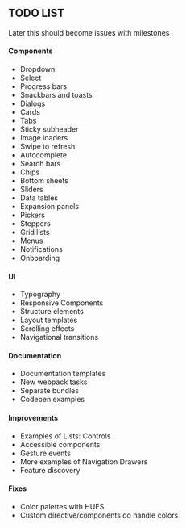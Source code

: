 ## TODO LIST

Later this should become issues with milestones

#### Components
* Dropdown
* Select
* Progress bars
* Snackbars and toasts
* Dialogs
* Cards
* Tabs
* Sticky subheader
* Image loaders
* Swipe to refresh
* Autocomplete
* Search bars
* Chips
* Bottom sheets
* Sliders
* Data tables
* Expansion panels
* Pickers
* Steppers
* Grid lists
* Menus
* Notifications
* Onboarding

#### UI
* Typography
* Responsive Components
* Structure elements
* Layout templates
* Scrolling effects
* Navigational transitions

#### Documentation
* Documentation templates
* New webpack tasks
* Separate bundles
* Codepen examples

#### Improvements
* Examples of Lists: Controls
* Accessible components
* Gesture events
* More examples of Navigation Drawers
* Feature discovery

#### Fixes
* Color palettes with HUES
* Custom directive/components do handle colors
